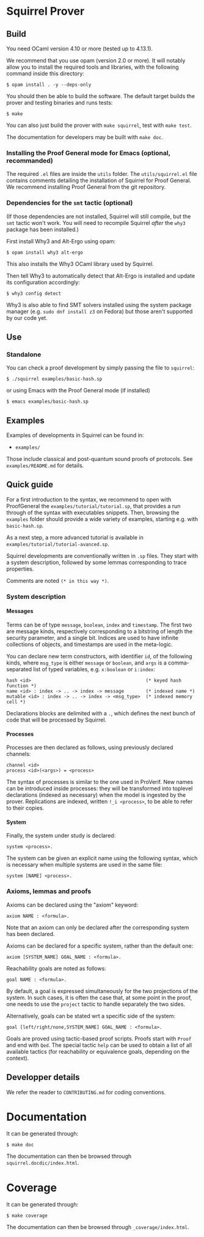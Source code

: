 # Squirrel Prover

## Build

You need OCaml version 4.10 or more (tested up to 4.13.1).

We recommend that you use opam (version 2.0 or more). It will notably allow
you to install the required tools and libraries, with the following command
inside this directory:
```
$ opam install . -y --deps-only
```

You should then be able to build the software. The default target
builds the prover and testing binaries and runs tests:
```
$ make
```

You can also just build the prover with `make squirrel`, test with `make test`.

The documentation for developers may be built with `make doc`.

### Installing the Proof General mode for Emacs (optional, recommanded)

The required `.el` files are inside the `utils` folder. The
`utils/squirrel.el` file contains comments detailing the installation
of Squirrel for Proof General.  We recommend installing Proof General
from the git repository.

### Dependencies for the `smt` tactic (optional)

(If those dependencies are not installed, Squirrel will still compile, but the
`smt` tactic won't work. You will need to recompile Squirrel *after* the `why3`
package has been installed.)

First install Why3 and Alt-Ergo using opam:
```
$ opam install why3 alt-ergo
```

This also installs the Why3 OCaml library used by Squirrel.

Then tell Why3 to automatically detect that Alt-Ergo is installed and update its
configuration accordingly:
```
$ why3 config detect
```

Why3 is also able to find SMT solvers installed using the system package manager
(e.g. `sudo dnf install z3` on Fedora) but those aren't supported by our code
yet.

## Use

### Standalone

You can check a proof development by simply passing the file to `squirrel`:
```
$ ./squirrel examples/basic-hash.sp
```
or using Emacs with the Proof General mode (if installed)
```
$ emacs examples/basic-hash.sp
```

## Examples
Examples of developments in Squirrel can be found in:
- `examples/`

Those include classical and post-quantum sound proofs of protocols.
See `examples/README.md` for details.

## Quick guide

For a first introduction to the syntax, we recommend to open with ProofGeneral
the `examples/tutorial/tutorial.sp`, that provides a run through of the syntax
with executables snippets. Then, browsing the `examples` folder should provide a
wide variety of examples, starting e.g. with `basic-hash.sp`.

As a next step, a more advanced tutorial is available in
`examples/tutorial/tutorial-avanced.sp`.

Squirrel developments are conventionally written in `.sp` files. They start
with a system description, followed by some lemmas corresponding to trace
properties.

Comments are noted `(* in this way *)`.

### System description

#### Messages

Terms can be of type `message`, `boolean`, `index` and `timestamp`.
The first two are message kinds, respectively corresponding to a bitstring
of length the security parameter, and a single bit. Indices are used to
have infinite collections of objects, and timestamps are used in the
meta-logic.

You can declare new term constructors, with identifier `id`,
of the following kinds, where `msg_type` is either `message` or
`boolean`, and `args` is a comma-separated list of typed variables,
e.g. `x:boolean` or `i:index`:
```
hash <id>                                          (* keyed hash function *)
name <id> : index -> .. -> index -> message        (* indexed name *)
mutable <id> : index -> .. -> index -> <msg_type>  (* indexed memory cell *)
```

Declarations blocks are delimited with a `.`, which defines the next bunch of
code that will be processed by Squirrel.

#### Processes

Processes are then declared as follows, using previously declared channels:
```
channel <id>
process <id>(<args>) = <process>
```
The syntax of processes is similar to the one used in ProVerif. New
names can be introduced inside processes: they will be transformed into
toplevel declarations (indexed as necessary) when the model is ingested
by the prover. Replications are indexed, written `!_i <process>`, to
be able to refer to their copies.

#### System

Finally, the system under study is declared:
```
system <process>.
```

The system can be given an explicit name using the following syntax,
which is necessary when multiple systems are used in the same file:
```
system [NAME] <process>.
```

### Axioms, lemmas and proofs

Axioms can be declared using the "axiom" keyword:
```
axiom NAME : <formula>.
```
Note that an axiom can only be declared after the corresponding system
has been declared.

Axioms can be declared for a specific system, rather than the default
one:
```
axiom [SYSTEM_NAME] GOAL_NAME : <formula>.
```

Reachability goals are noted as follows:
```
goal NAME : <formula>.
```

By default, a goal is expressed simultaneously for the two projections
of the system. In such cases, it is often the case that, at some point
in the proof, one needs to use the `project` tactic to handle separately
the two sides.

Alternatively, goals can be stated wrt a specific side of the system:
```
goal [left/right/none,SYSTEM_NAME] GOAL_NAME : <formula>.
```

Goals are proved using tactic-based proof scripts. Proofs start with
`Proof` and end with `Qed`. The special tactic `help` can be used to
obtain a list of all available tactics (for reachability or equivalence
goals, depending on the context).

## Developper details

We refer the reader to `CONTRIBUTING.md` for coding conventions.

# Documentation

It can be generated through:
```
$ make doc
```
The documentation can then be browsed through `squirrel.docdic/index.html`.

# Coverage
It can be generated through:
```
$ make coverage
```
The documentation can then be browsed through `_coverage/index.html`.
